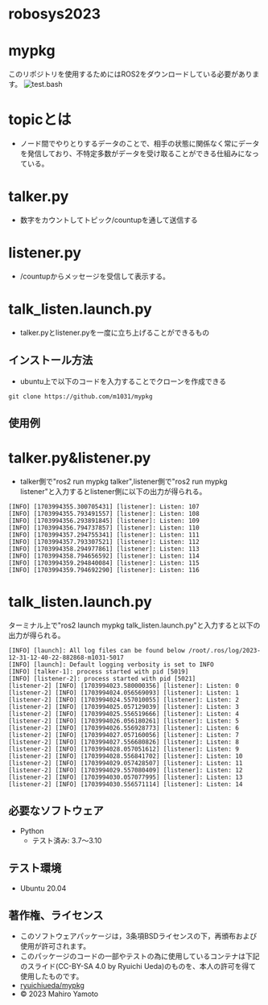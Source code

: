 # robosys2023
# mypkg
このリポジトリを使用するためにはROS2をダウンロードしている必要があります。
![test.bash](https://github.com/m1031/mypkg/actions/workflows/test.yml/badge.svg)
# topicとは
* ノード間でやりとりするデータのことで、相手の状態に関係なく常にデータを発信しており、不特定多数がデータを受け取ることができる仕組みになっている。
# talker.py
* 数字をカウントしてトピック/countupを通して送信する
# listener.py
* /countupからメッセージを受信して表示する。
# talk_listen.launch.py
* talker.pyとlistener.pyを一度に立ち上げることができるもの
## インストール方法
* ubuntu上で以下のコードを入力することでクローンを作成できる
```
git clone https://github.com/m1031/mypkg
```
## 使用例
# talker.py&listener.py
* talker側で"ros2 run mypkg talker",listener側で"ros2 run mypkg listener"と入力するとlistener側に以下の出力が得られる。
```
[INFO] [1703994355.300705431] [listener]: Listen: 107
[INFO] [1703994355.793491557] [listener]: Listen: 108
[INFO] [1703994356.293891845] [listener]: Listen: 109
[INFO] [1703994356.794737857] [listener]: Listen: 110
[INFO] [1703994357.294755341] [listener]: Listen: 111
[INFO] [1703994357.793307521] [listener]: Listen: 112
[INFO] [1703994358.294977861] [listener]: Listen: 113
[INFO] [1703994358.794656592] [listener]: Listen: 114
[INFO] [1703994359.294840084] [listener]: Listen: 115
[INFO] [1703994359.794692290] [listener]: Listen: 116
```
# talk_listen.launch.py
ターミナル上で"ros2 launch mypkg talk_listen.launch.py"と入力すると以下の出力が得られる。
```
[INFO] [launch]: All log files can be found below /root/.ros/log/2023-12-31-12-40-22-882868-m1031-5017
[INFO] [launch]: Default logging verbosity is set to INFO
[INFO] [talker-1]: process started with pid [5019]
[INFO] [listener-2]: process started with pid [5021]
[listener-2] [INFO] [1703994023.580000356] [listener]: Listen: 0
[listener-2] [INFO] [1703994024.056569093] [listener]: Listen: 1
[listener-2] [INFO] [1703994024.557010055] [listener]: Listen: 2
[listener-2] [INFO] [1703994025.057129039] [listener]: Listen: 3
[listener-2] [INFO] [1703994025.556519666] [listener]: Listen: 4
[listener-2] [INFO] [1703994026.056180261] [listener]: Listen: 5
[listener-2] [INFO] [1703994026.556928773] [listener]: Listen: 6
[listener-2] [INFO] [1703994027.057160056] [listener]: Listen: 7
[listener-2] [INFO] [1703994027.556680826] [listener]: Listen: 8
[listener-2] [INFO] [1703994028.057051612] [listener]: Listen: 9
[listener-2] [INFO] [1703994028.556841702] [listener]: Listen: 10
[listener-2] [INFO] [1703994029.057428507] [listener]: Listen: 11
[listener-2] [INFO] [1703994029.557080409] [listener]: Listen: 12
[listener-2] [INFO] [1703994030.057077995] [listener]: Listen: 13
[listener-2] [INFO] [1703994030.556571114] [listener]: Listen: 14
```
## 必要なソフトウェア
* Python
  * テスト済み: 3.7〜3.10

## テスト環境
* Ubuntu 20.04
## 著作権、ライセンス
* このソフトウェアパッケージは，3条項BSDライセンスの下，再頒布および使用が許可されます。
* このパッケージのコードの一部やテストの為に使用しているコンテナは下記のスライド(CC-BY-SA 4.0 by Ryuichi Ueda)のものを、本人の許可を得て使用したものです。
 * [ryuichiueda/mypkg](https://github.com/ryuichiueda/mypkg)
* © 2023 Mahiro Yamoto
